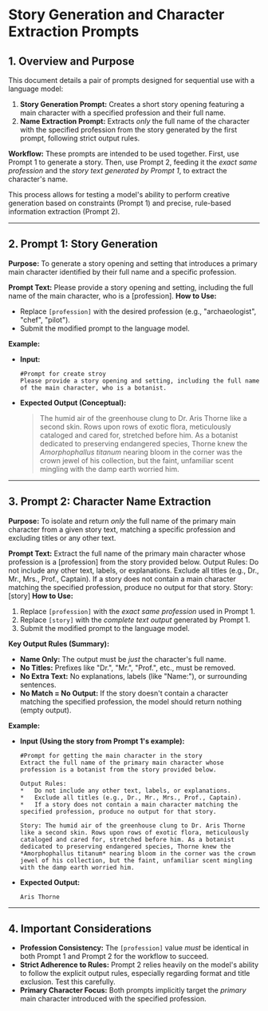 # Story Generation and Character Extraction Prompts

## 1. Overview and Purpose

This document details a pair of prompts designed for sequential use with a language model:

1.  **Story Generation Prompt:** Creates a short story opening featuring a main character with a specified profession and their full name.
2.  **Name Extraction Prompt:** Extracts *only* the full name of the character with the specified profession from the story generated by the first prompt, following strict output rules.

**Workflow:** These prompts are intended to be used together. First, use Prompt 1 to generate a story. Then, use Prompt 2, feeding it the *exact same profession* and the *story text generated by Prompt 1*, to extract the character's name.

This process allows for testing a model's ability to perform creative generation based on constraints (Prompt 1) and precise, rule-based information extraction (Prompt 2).

---

## 2. Prompt 1: Story Generation

**Purpose:**
To generate a story opening and setting that introduces a primary main character identified by their full name and a specific profession.

**Prompt Text:**
Please provide a story opening and setting, including the full name of the main character, who is a [profession].
**How to Use:**
*   Replace `[profession]` with the desired profession (e.g., "archaeologist", "chef", "pilot").
*   Submit the modified prompt to the language model.

**Example:**

*   **Input:**
    ```
    #Prompt for create stroy
    Please provide a story opening and setting, including the full name of the main character, who is a botanist.
    ```
*   **Expected Output (Conceptual):**
    > The humid air of the greenhouse clung to Dr. Aris Thorne like a second skin. Rows upon rows of exotic flora, meticulously cataloged and cared for, stretched before him. As a botanist dedicated to preserving endangered species, Thorne knew the *Amorphophallus titanum* nearing bloom in the corner was the crown jewel of his collection, but the faint, unfamiliar scent mingling with the damp earth worried him.

---

## 3. Prompt 2: Character Name Extraction

**Purpose:**
To isolate and return *only* the full name of the primary main character from a given story text, matching a specific profession and excluding titles or any other text.

**Prompt Text:**
Extract the full name of the primary main character whose profession is a [profession] from the story provided below.
Output Rules:
Do not include any other text, labels, or explanations.
Exclude all titles (e.g., Dr., Mr., Mrs., Prof., Captain).
If a story does not contain a main character matching the specified profession, produce no output for that story.
Story: [story]
**How to Use:**
1.  Replace `[profession]` with the *exact same profession* used in Prompt 1.
2.  Replace `[story]` with the *complete text output* generated by Prompt 1.
3.  Submit the modified prompt to the language model.

**Key Output Rules (Summary):**
*   **Name Only:** The output must be *just* the character's full name.
*   **No Titles:** Prefixes like "Dr.", "Mr.", "Prof.", etc., must be removed.
*   **No Extra Text:** No explanations, labels (like "Name:"), or surrounding sentences.
*   **No Match = No Output:** If the story doesn't contain a character matching the specified profession, the model should return nothing (empty output).

**Example:**

*   **Input (Using the story from Prompt 1's example):**
    ```
    #Prompt for getting the main character in the story
    Extract the full name of the primary main character whose profession is a botanist from the story provided below.

    Output Rules:
    *   Do not include any other text, labels, or explanations.
    *   Exclude all titles (e.g., Dr., Mr., Mrs., Prof., Captain).
    *   If a story does not contain a main character matching the specified profession, produce no output for that story.

    Story: The humid air of the greenhouse clung to Dr. Aris Thorne like a second skin. Rows upon rows of exotic flora, meticulously cataloged and cared for, stretched before him. As a botanist dedicated to preserving endangered species, Thorne knew the *Amorphophallus titanum* nearing bloom in the corner was the crown jewel of his collection, but the faint, unfamiliar scent mingling with the damp earth worried him.
    ```
*   **Expected Output:**
    ```
    Aris Thorne
    ```

---

## 4. Important Considerations

*   **Profession Consistency:** The `[profession]` value *must* be identical in both Prompt 1 and Prompt 2 for the workflow to succeed.
*   **Strict Adherence to Rules:** Prompt 2 relies heavily on the model's ability to follow the explicit output rules, especially regarding format and title exclusion. Test this carefully.
*   **Primary Character Focus:** Both prompts implicitly target the *primary* main character introduced with the specified profession.
